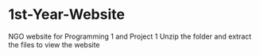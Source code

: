 # 1st-Year-Website
NGO website for Programming 1 and Project 1
Unzip the folder and extract the files to view the website

